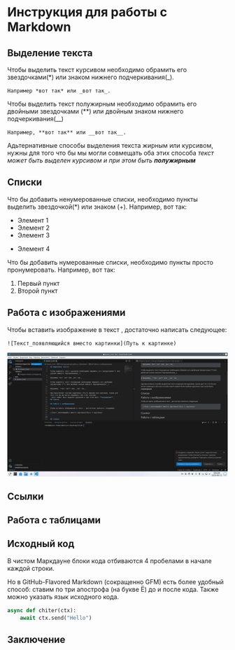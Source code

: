 # Инструкция для работы с Markdown

## Выделение текста

Чтобы выделить текст курсивом необходимо обрамить его звездочками(*) или знаком нижнего подчеркивания(_).
```
Например *вот так* или _вот так_.
```
Чтобы выделить текст полужирным необходимо обрамить его двойными звездочками (**) или двойным знаком нижнего подчеркивания(__)
```
Например, **вот так** или __вот так__.
```
Адьтернативные способы выделения текста жирным или курсивом, нужны для того что бы мы могли совмещать оба этих способа
_текст может быть выделен курсивом и при этом быть **полужирным**_
## Списки

Что бы добавить ненумерованные списки, необходимо пункты выделить звездочкой(*) или знаком (+).
Например, вот так:
* Элемент 1
* Элемент 2
* Элемент 3
+ Элемент 4

Что бы добавить нумерованные списки, необходимо пункты просто пронумеровать.
Например, вот так:
1. Первый пункт
2. Второй пункт

## Работа с изображениями

Чтобы вставить изображение в текст , достаточно написать следующее:
```
![Текст_появляющийся вместо картинки](Путь к картинке)
```
![screen](1.png)

## Ссылки

## Работа с таблицами

## Исходный код
В чистом Маркдауне блоки кода отбиваются 4 пробелами в начале каждой строки.

Но в GitHub-Flavored Markdown (сокращенно GFM) есть более удобный способ: ставим по три апострофа (на букве Ё) до и после кода. Также можно указать язык исходного кода.
```python
async def chiter(ctx):
    await ctx.send("Hello")
```


## Заключение
